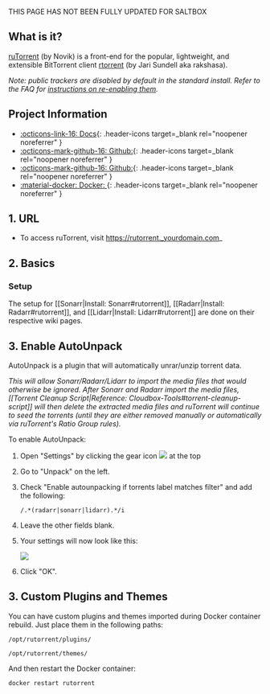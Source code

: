 THIS PAGE HAS NOT BEEN FULLY UPDATED FOR SALTBOX

## What is it?

[ruTorrent](https://github.com/Novik/ruTorrent) (by Novik) is a front-end for the popular, lightweight, and extensible BitTorrent client [rtorrent](https://github.com/rakshasa/rtorrent) (by Jari Sundell aka rakshasa).

_Note: public trackers are disabled by default in the standard install.  Refer to the FAQ for [instructions on re-enabling them](https://github.com/Cloudbox/Cloudbox/wiki/FAQ#enable-access-to-public-torrent-trackers)._

## Project Information

- [:octicons-link-16: Docs](https://github.com/Novik/ruTorrent/wiki){: .header-icons target=_blank rel="noopener noreferrer" }
- [:octicons-mark-github-16: Github:](https://github.com/Novik/ruTorrent){: .header-icons target=_blank rel="noopener noreferrer" }
- [:octicons-mark-github-16: Github:](https://github.com/rakshasa/rtorrent){: .header-icons target=_blank rel="noopener noreferrer" }
- [:material-docker: Docker: ](https://hub.docker.com/r/horjulf/rutorrent-autodl){: .header-icons target=_blank rel="noopener noreferrer" }

## 1. URL

- To access ruTorrent, visit https://rutorrent._yourdomain.com_

## 2. Basics

### Setup

The setup for [[Sonarr|Install: Sonarr#rutorrent]], [[Radarr|Install: Radarr#rutorrent]], and [[Lidarr|Install: Lidarr#rutorrent]] are done on their respective wiki pages.

## 3. Enable AutoUnpack

AutoUnpack is a plugin that will automatically unrar/unzip torrent data. 

_This will allow Sonarr/Radarr/Lidarr to import the media files that would otherwise be ignored. After Sonarr and Radarr import the media files, [[Torrent Cleanup Script|Reference: Cloudbox-Tools#torrent-cleanup-script]] will then delete the extracted media files and ruTorrent will continue to seed the torrents (until they are either removed manually or automatically via ruTorrent's Ratio Group rules)._

To enable AutoUnpack:

1. Open "Settings" by clicking the gear icon ![](https://github.com/Novik/ruTorrent/wiki/images/icon06settings.png) at the top

1. Go to "Unpack" on the left. 

1. Check "Enable autounpacking if torrents label matches filter" and add the following:

   ```
   /.*(radarr|sonarr|lidarr).*/i
   ```

1. Leave the other fields blank. 

1. Your settings will now look like this:

   ![](https://i.imgur.com/LqE16E1.png)

1. Click "OK". 


## 3. Custom Plugins and Themes

You can have custom plugins and themes imported during Docker container rebuild. Just place them in the following paths:

```
/opt/rutorrent/plugins/
```

```
/opt/rutorrent/themes/
```

And then restart the Docker container:

```
docker restart rutorrent
```
